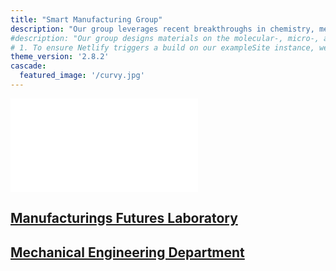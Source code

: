 ```yaml
---
title: "Smart Manufacturing Group"
description: "Our group leverages recent breakthroughs in chemistry, mechanics, and manufacturing to design sophisticated materials capable of sensing, manipulating, and even learning from their environment."
#description: "Our group designs materials on the molecular-, micro-, and macro- length scales to produce materails with nested functionality that are capable of sensing, manipulating, and even learning from their environment"
# 1. To ensure Netlify triggers a build on our exampleSite instance, we need to change a file in the exampleSite directory.
theme_version: '2.8.2'
cascade:
  featured_image: '/curvy.jpg'
---
```

![image](/images/UCL_logo.pdf)

## [Manufacturings Futures Laboratory](https://www.ucl.ac.uk/manufacturing-futures-lab/ucl-manufacturing-futures-lab)

## [Mechanical Engineering Department](https://www.ucl.ac.uk/mechanical-engineering/ucl-mechanical-engineering)
